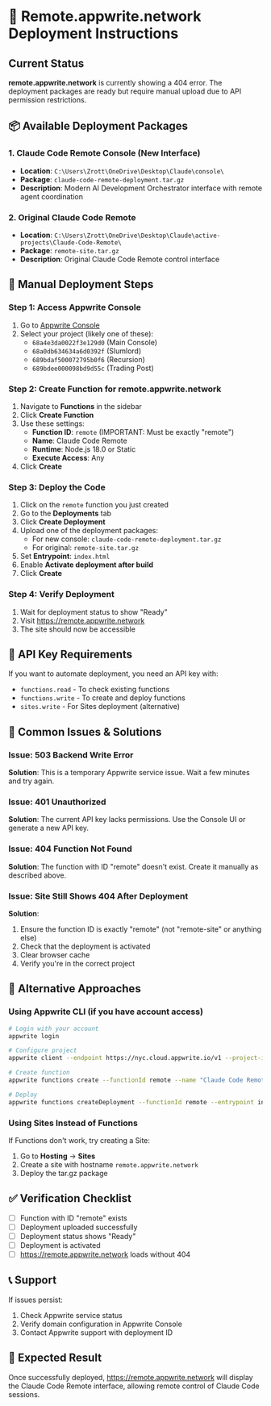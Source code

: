 # 🚀 Remote.appwrite.network Deployment Instructions

## Current Status
**remote.appwrite.network** is currently showing a 404 error. The deployment packages are ready but require manual upload due to API permission restrictions.

## 📦 Available Deployment Packages

### 1. Claude Code Remote Console (New Interface)
- **Location**: `C:\Users\Zrott\OneDrive\Desktop\Claude\console\`
- **Package**: `claude-code-remote-deployment.tar.gz`
- **Description**: Modern AI Development Orchestrator interface with remote agent coordination

### 2. Original Claude Code Remote
- **Location**: `C:\Users\Zrott\OneDrive\Desktop\Claude\active-projects\Claude-Code-Remote\`
- **Package**: `remote-site.tar.gz`
- **Description**: Original Claude Code Remote control interface

## 🔧 Manual Deployment Steps

### Step 1: Access Appwrite Console
1. Go to [Appwrite Console](https://cloud.appwrite.io/console)
2. Select your project (likely one of these):
   - `68a4e3da0022f3e129d0` (Main Console)
   - `68a0db634634a6d0392f` (Slumlord)
   - `689bdaf500072795b0f6` (Recursion)
   - `689bdee000098bd9d55c` (Trading Post)

### Step 2: Create Function for remote.appwrite.network
1. Navigate to **Functions** in the sidebar
2. Click **Create Function**
3. Use these settings:
   - **Function ID**: `remote` (IMPORTANT: Must be exactly "remote")
   - **Name**: Claude Code Remote
   - **Runtime**: Node.js 18.0 or Static
   - **Execute Access**: Any
4. Click **Create**

### Step 3: Deploy the Code
1. Click on the `remote` function you just created
2. Go to the **Deployments** tab
3. Click **Create Deployment**
4. Upload one of the deployment packages:
   - For new console: `claude-code-remote-deployment.tar.gz`
   - For original: `remote-site.tar.gz`
5. Set **Entrypoint**: `index.html`
6. Enable **Activate deployment after build**
7. Click **Create**

### Step 4: Verify Deployment
1. Wait for deployment status to show "Ready"
2. Visit https://remote.appwrite.network
3. The site should now be accessible

## 🔑 API Key Requirements
If you want to automate deployment, you need an API key with:
- `functions.read` - To check existing functions
- `functions.write` - To create and deploy functions
- `sites.write` - For Sites deployment (alternative)

## 🚨 Common Issues & Solutions

### Issue: 503 Backend Write Error
**Solution**: This is a temporary Appwrite service issue. Wait a few minutes and try again.

### Issue: 401 Unauthorized
**Solution**: The current API key lacks permissions. Use the Console UI or generate a new API key.

### Issue: 404 Function Not Found
**Solution**: The function with ID "remote" doesn't exist. Create it manually as described above.

### Issue: Site Still Shows 404 After Deployment
**Solution**: 
1. Ensure the function ID is exactly "remote" (not "remote-site" or anything else)
2. Check that the deployment is activated
3. Clear browser cache
4. Verify you're in the correct project

## 📝 Alternative Approaches

### Using Appwrite CLI (if you have account access)
```bash
# Login with your account
appwrite login

# Configure project
appwrite client --endpoint https://nyc.cloud.appwrite.io/v1 --project-id [PROJECT_ID]

# Create function
appwrite functions create --functionId remote --name "Claude Code Remote" --runtime node-18.0

# Deploy
appwrite functions createDeployment --functionId remote --entrypoint index.html --code ./remote-site.tar.gz --activate
```

### Using Sites Instead of Functions
If Functions don't work, try creating a Site:
1. Go to **Hosting** → **Sites**
2. Create a site with hostname `remote.appwrite.network`
3. Deploy the tar.gz package

## ✅ Verification Checklist
- [ ] Function with ID "remote" exists
- [ ] Deployment uploaded successfully
- [ ] Deployment status shows "Ready"
- [ ] Deployment is activated
- [ ] https://remote.appwrite.network loads without 404

## 📞 Support
If issues persist:
1. Check Appwrite service status
2. Verify domain configuration in Appwrite Console
3. Contact Appwrite support with deployment ID

## 🎯 Expected Result
Once successfully deployed, https://remote.appwrite.network will display the Claude Code Remote interface, allowing remote control of Claude Code sessions.